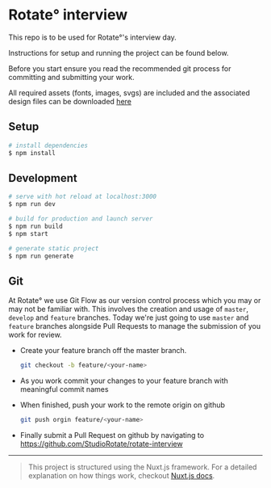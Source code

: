 # Rotate° interview

This repo is to be used for Rotate°'s interview day. 

Instructions for setup and running the project can be found below.

Before you start ensure you read the recommended git process for committing and submitting your work.

All required assets (fonts, images, svgs) are included and the associated design files can be downloaded [here](https://www.dropbox.com/s/c39ly5ac3r4g74y/rotate_interview_v1.sketch?dl=0)

## Setup

``` bash
# install dependencies
$ npm install
```

## Development

``` bash
# serve with hot reload at localhost:3000
$ npm run dev

# build for production and launch server
$ npm run build
$ npm start

# generate static project
$ npm run generate
```

## Git

At Rotate° we use Git Flow as our version control process which you may or may not be familiar with. This involves the creation and usage of  `master`, `develop` and `feature` branches. Today we're just going to use `master` and `feature` branches alongside Pull Requests to manage the submission of you work for review.

- Create your feature branch off the master branch.

    ``` bash
    git checkout -b feature/<your-name>
    ```

- As you work commit your changes to your feature branch with meaningful commit names

- When finished, push your work to the remote origin on github

    ``` bash
    git push orgin feature/<your-name>
    ```

- Finally submit a Pull Request on github by navigating to <https://github.com/StudioRotate/rotate-interview>


---


> This project is structured using the Nuxt.js framework. For a detailed explanation on how things work, checkout [Nuxt.js docs](https://nuxtjs.org).
